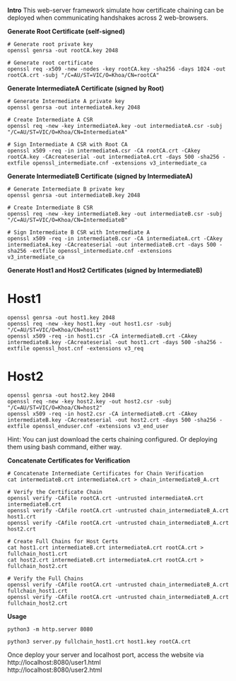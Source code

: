 **Intro**
This web-server framework simulate how certificate chaining can be deployed when communicating handshakes across 2 web-browsers.

**Generate Root Certificate (self-signed)**  
```
# Generate root private key    
openssl genrsa -out rootCA.key 2048

# Generate root certificate    
openssl req -x509 -new -nodes -key rootCA.key -sha256 -days 1024 -out rootCA.crt -subj "/C=AU/ST=VIC/O=Khoa/CN=rootCA"
```

**Generate IntermediateA Certificate (signed by Root)**  
```
# Generate Intermediate A private key    
openssl genrsa -out intermediateA.key 2048

# Create Intermediate A CSR    
openssl req -new -key intermediateA.key -out intermediateA.csr -subj "/C=AU/ST=VIC/O=Khoa/CN=IntermediateA"

# Sign Intermediate A CSR with Root CA     
openssl x509 -req -in intermediateA.csr -CA rootCA.crt -CAkey rootCA.key -CAcreateserial -out intermediateA.crt -days 500 -sha256 -extfile openssl_intermediate.cnf -extensions v3_intermediate_ca
```

**Generate IntermediateB Certificate (signed by IntermediateA)**  
```
# Generate Intermediate B private key  
openssl genrsa -out intermediateB.key 2048

# Create Intermediate B CSR  
openssl req -new -key intermediateB.key -out intermediateB.csr -subj "/C=AU/ST=VIC/O=Khoa/CN=IntermediateB"

# Sign Intermediate B CSR with Intermediate A  
openssl x509 -req -in intermediateB.csr -CA intermediateA.crt -CAkey intermediateA.key -CAcreateserial -out intermediateB.crt -days 500 -sha256 -extfile openssl_intermediate.cnf -extensions v3_intermediate_ca
```


**Generate Host1 and Host2 Certificates (signed by IntermediateB)**  
# Host1 
```
openssl genrsa -out host1.key 2048
openssl req -new -key host1.key -out host1.csr -subj "/C=AU/ST=VIC/O=Khoa/CN=host1"
openssl x509 -req -in host1.csr -CA intermediateB.crt -CAkey intermediateB.key -CAcreateserial -out host1.crt -days 500 -sha256 -extfile openssl_host.cnf -extensions v3_req
```

# Host2 
```
openssl genrsa -out host2.key 2048
openssl req -new -key host2.key -out host2.csr -subj "/C=AU/ST=VIC/O=Khoa/CN=host2"
openssl x509 -req -in host2.csr -CA intermediateB.crt -CAkey intermediateB.key -CAcreateserial -out host2.crt -days 500 -sha256 -extfile openssl_enduser.cnf -extensions v3_end_user
```


Hint: You can just download the certs chaining configured. Or deploying them using bash command, either way.


**Concatenate Certificates for Verification**  
```
# Concatenate Intermediate Certificates for Chain Verification  
cat intermediateB.crt intermediateA.crt > chain_intermediateB_A.crt

# Verify the Certificate Chain  
openssl verify -CAfile rootCA.crt -untrusted intermediateA.crt intermediateB.crt
openssl verify -CAfile rootCA.crt -untrusted chain_intermediateB_A.crt host1.crt
openssl verify -CAfile rootCA.crt -untrusted chain_intermediateB_A.crt host2.crt

# Create Full Chains for Host Certs  
cat host1.crt intermediateB.crt intermediateA.crt rootCA.crt > fullchain_host1.crt
cat host2.crt intermediateB.crt intermediateA.crt rootCA.crt > fullchain_host2.crt

# Verify the Full Chains    
openssl verify -CAfile rootCA.crt -untrusted chain_intermediateB_A.crt fullchain_host1.crt
openssl verify -CAfile rootCA.crt -untrusted chain_intermediateB_A.crt fullchain_host2.crt
```

**Usage**  
```
python3 -m http.server 8080
```
```
python3 server.py fullchain_host1.crt host1.key rootCA.crt
```


Once deploy your server and localhost port, access the website via  
http://localhost:8080/user1.html  
http://localhost:8080/user2.html
